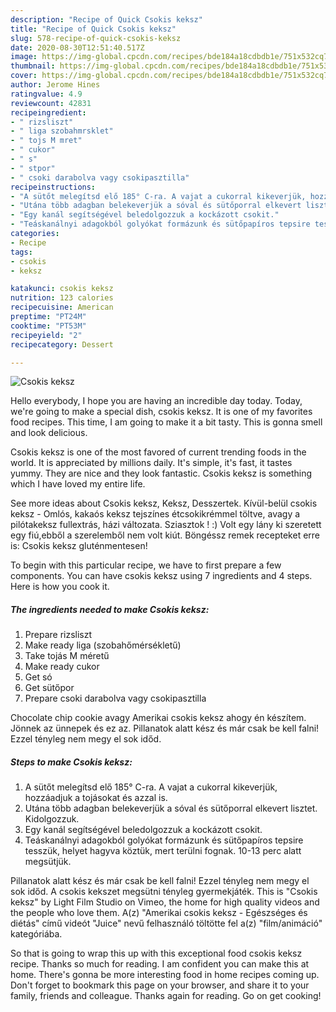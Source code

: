 ```yaml
---
description: "Recipe of Quick Csokis keksz"
title: "Recipe of Quick Csokis keksz"
slug: 578-recipe-of-quick-csokis-keksz
date: 2020-08-30T12:51:40.517Z
image: https://img-global.cpcdn.com/recipes/bde184a18cdbdb1e/751x532cq70/csokis-keksz-recept-foto.jpg
thumbnail: https://img-global.cpcdn.com/recipes/bde184a18cdbdb1e/751x532cq70/csokis-keksz-recept-foto.jpg
cover: https://img-global.cpcdn.com/recipes/bde184a18cdbdb1e/751x532cq70/csokis-keksz-recept-foto.jpg
author: Jerome Hines
ratingvalue: 4.9
reviewcount: 42831
recipeingredient:
- " rizsliszt"
- " liga szobahmrsklet"
- " tojs M mret"
- " cukor"
- " s"
- " stpor"
- " csoki darabolva vagy csokipasztilla"
recipeinstructions:
- "A sütőt melegítsd elő 185° C-ra. A vajat a cukorral kikeverjük, hozzáadjuk a tojásokat és azzal is."
- "Utána több adagban belekeverjük a sóval és sütőporral elkevert lisztet. Kidolgozzuk."
- "Egy kanál segítségével beledolgozzuk a kockázott csokit."
- "Teáskanálnyi adagokból golyókat formázunk és sütőpapíros tepsire tesszük, helyet hagyva köztük, mert terülni fognak. 10-13 perc alatt megsütjük."
categories:
- Recipe
tags:
- csokis
- keksz

katakunci: csokis keksz 
nutrition: 123 calories
recipecuisine: American
preptime: "PT24M"
cooktime: "PT53M"
recipeyield: "2"
recipecategory: Dessert

---
```



![Csokis keksz](https://img-global.cpcdn.com/recipes/bde184a18cdbdb1e/751x532cq70/csokis-keksz-recept-foto.jpg)

Hello everybody, I hope you are having an incredible day today. Today, we're going to make a special dish, csokis keksz. It is one of my favorites food recipes. This time, I am going to make it a bit tasty. This is gonna smell and look delicious.

Csokis keksz is one of the most favored of current trending foods in the world. It is appreciated by millions daily. It's simple, it's fast, it tastes yummy. They are nice and they look fantastic. Csokis keksz is something which I have loved my entire life.

See more ideas about Csokis keksz, Keksz, Desszertek. Kívül-belül csokis keksz - Omlós, kakaós keksz tejszínes étcsokikrémmel töltve, avagy a pilótakeksz fullextrás, házi változata. Sziasztok ! :) Volt egy lány ki szeretett egy fiú,ebből a szerelemből nem volt kiút. Böngéssz remek recepteket erre is: Csokis keksz gluténmentesen!


To begin with this particular recipe, we have to first prepare a few components. You can have csokis keksz using 7 ingredients and 4 steps. Here is how you cook it.

<!--inarticleads1-->

##### The ingredients needed to make Csokis keksz:

1. Prepare  rizsliszt
1. Make ready  liga (szobahőmérsékletű)
1. Take  tojás M méretű
1. Make ready  cukor
1. Get  só
1. Get  sütőpor
1. Prepare  csoki darabolva vagy csokipasztilla


Chocolate chip cookie avagy Amerikai csokis keksz ahogy én készítem. Jönnek az ünnepek és ez az. Pillanatok alatt kész és már csak be kell falni! Ezzel tényleg nem megy el sok időd. 

<!--inarticleads2-->

##### Steps to make Csokis keksz:

1. A sütőt melegítsd elő 185° C-ra. A vajat a cukorral kikeverjük, hozzáadjuk a tojásokat és azzal is.
1. Utána több adagban belekeverjük a sóval és sütőporral elkevert lisztet. Kidolgozzuk.
1. Egy kanál segítségével beledolgozzuk a kockázott csokit.
1. Teáskanálnyi adagokból golyókat formázunk és sütőpapíros tepsire tesszük, helyet hagyva köztük, mert terülni fognak. 10-13 perc alatt megsütjük.


Pillanatok alatt kész és már csak be kell falni! Ezzel tényleg nem megy el sok időd. A csokis kekszet megsütni tényleg gyermekjáték. This is &#34;Csokis keksz&#34; by Light Film Studio on Vimeo, the home for high quality videos and the people who love them. A(z) &#34;Amerikai csokis keksz - Egészséges és diétás&#34; című videót &#34;Juice&#34; nevű felhasználó töltötte fel a(z) &#34;film/animáció&#34; kategóriába. 

So that is going to wrap this up with this exceptional food csokis keksz recipe. Thanks so much for reading. I am confident you can make this at home. There's gonna be more interesting food in home recipes coming up. Don't forget to bookmark this page on your browser, and share it to your family, friends and colleague. Thanks again for reading. Go on get cooking!
